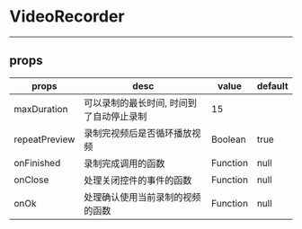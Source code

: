 # VideoRecorder

---

## props

| props | desc | value | default |
|--- |--- |--- |--- |
|maxDuration | 可以录制的最长时间, 时间到了自动停止录制 | 15 | 
|repeatPreview | 录制完视频后是否循环播放视频 | Boolean | true |
|onFinished| 录制完成调用的函数 | Function | null |
|onClose| 处理关闭控件的事件的函数 | Function | null |
|onOk | 处理确认使用当前录制的视频的函数 | Function | null |

